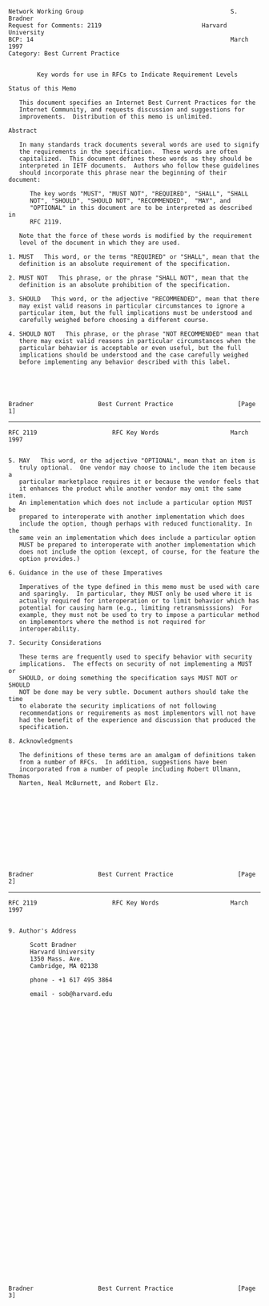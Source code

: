     Network Working Group                                         S. Bradner
    Request for Comments: 2119                            Harvard University
    BCP: 14                                                       March 1997
    Category: Best Current Practice


            Key words for use in RFCs to Indicate Requirement Levels

    Status of this Memo

       This document specifies an Internet Best Current Practices for the
       Internet Community, and requests discussion and suggestions for
       improvements.  Distribution of this memo is unlimited.

    Abstract

       In many standards track documents several words are used to signify
       the requirements in the specification.  These words are often
       capitalized.  This document defines these words as they should be
       interpreted in IETF documents.  Authors who follow these guidelines
       should incorporate this phrase near the beginning of their document:

          The key words "MUST", "MUST NOT", "REQUIRED", "SHALL", "SHALL
          NOT", "SHOULD", "SHOULD NOT", "RECOMMENDED",  "MAY", and
          "OPTIONAL" in this document are to be interpreted as described in
          RFC 2119.

       Note that the force of these words is modified by the requirement
       level of the document in which they are used.

    1. MUST   This word, or the terms "REQUIRED" or "SHALL", mean that the
       definition is an absolute requirement of the specification.

    2. MUST NOT   This phrase, or the phrase "SHALL NOT", mean that the
       definition is an absolute prohibition of the specification.

    3. SHOULD   This word, or the adjective "RECOMMENDED", mean that there
       may exist valid reasons in particular circumstances to ignore a
       particular item, but the full implications must be understood and
       carefully weighed before choosing a different course.

    4. SHOULD NOT   This phrase, or the phrase "NOT RECOMMENDED" mean that
       there may exist valid reasons in particular circumstances when the
       particular behavior is acceptable or even useful, but the full
       implications should be understood and the case carefully weighed
       before implementing any behavior described with this label.





    Bradner                  Best Current Practice                  [Page 1]

------------------------------------------------------------------------

``` newpage
RFC 2119                     RFC Key Words                    March 1997


5. MAY   This word, or the adjective "OPTIONAL", mean that an item is
   truly optional.  One vendor may choose to include the item because a
   particular marketplace requires it or because the vendor feels that
   it enhances the product while another vendor may omit the same item.
   An implementation which does not include a particular option MUST be
   prepared to interoperate with another implementation which does
   include the option, though perhaps with reduced functionality. In the
   same vein an implementation which does include a particular option
   MUST be prepared to interoperate with another implementation which
   does not include the option (except, of course, for the feature the
   option provides.)

6. Guidance in the use of these Imperatives

   Imperatives of the type defined in this memo must be used with care
   and sparingly.  In particular, they MUST only be used where it is
   actually required for interoperation or to limit behavior which has
   potential for causing harm (e.g., limiting retransmisssions)  For
   example, they must not be used to try to impose a particular method
   on implementors where the method is not required for
   interoperability.

7. Security Considerations

   These terms are frequently used to specify behavior with security
   implications.  The effects on security of not implementing a MUST or
   SHOULD, or doing something the specification says MUST NOT or SHOULD
   NOT be done may be very subtle. Document authors should take the time
   to elaborate the security implications of not following
   recommendations or requirements as most implementors will not have
   had the benefit of the experience and discussion that produced the
   specification.

8. Acknowledgments

   The definitions of these terms are an amalgam of definitions taken
   from a number of RFCs.  In addition, suggestions have been
   incorporated from a number of people including Robert Ullmann, Thomas
   Narten, Neal McBurnett, and Robert Elz.












Bradner                  Best Current Practice                  [Page 2]
```

------------------------------------------------------------------------

``` newpage
RFC 2119                     RFC Key Words                    March 1997


9. Author's Address

      Scott Bradner
      Harvard University
      1350 Mass. Ave.
      Cambridge, MA 02138

      phone - +1 617 495 3864

      email - sob@harvard.edu









































Bradner                  Best Current Practice                  [Page 3]
```
